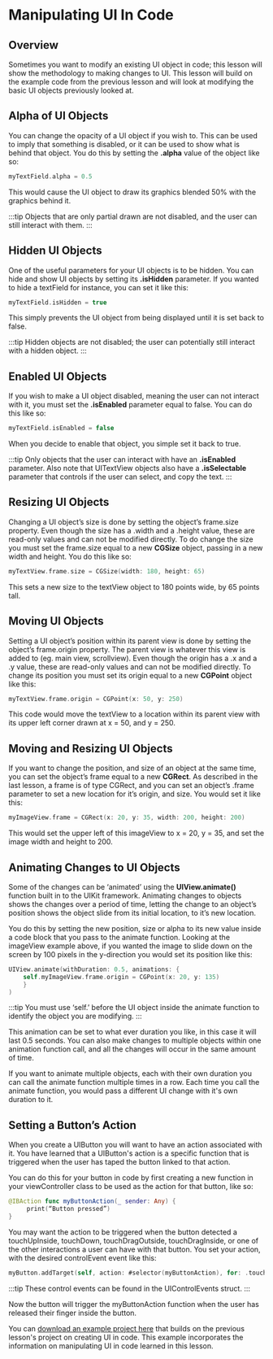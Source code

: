 # Manipulating UI In Code

## Overview

Sometimes you want to modify an existing UI object in code; this lesson will show the methodology to making changes to UI. This lesson will build on the example code from the previous lesson and will look at modifying the basic UI objects previously looked at.

## Alpha of UI Objects

You can change the opacity of a UI object if you wish to. This can be used to imply that something is disabled, or it can be used to show what is behind that object. You do this by setting the **.alpha** value of the object like so:

```swift
myTextField.alpha = 0.5
```

This would cause the UI object to draw its graphics blended 50% with the graphics behind it.

:::tip
Objects that are only partial drawn are not disabled, and the user can still interact with them.
:::

## Hidden UI Objects

One of the useful parameters for your UI objects is to be hidden. You can hide and show UI objects by setting its **.isHidden** parameter. If you wanted to hide a textField for instance, you can set it like this:

```swift
myTextField.isHidden = true
```

This simply prevents the UI object from being displayed until it is set back to false.

:::tip
Hidden objects are not disabled; the user can potentially still interact with a hidden object.
:::

## Enabled UI Objects

If you wish to make a UI object disabled, meaning the user can not interact with it, you must set the **.isEnabled** parameter equal to false. You can do this like so:

```swift
myTextField.isEnabled = false
```

When you decide to enable that object, you simple set it back to true.

:::tip
Only objects that the user can interact with have an **.isEnabled** parameter.  Also note that UITextView objects also have a **.isSelectable** parameter that controls if the user can select, and copy the text.
:::

## Resizing UI Objects

Changing a UI object’s size is done by setting the object’s frame.size property. Even though the size has a .width and a .height value, these are read-only values and can not be modified directly. To do change the size you must set the frame.size equal to a new **CGSize** object, passing in a new width and height. You do this like so:

```swift
myTextView.frame.size = CGSize(width: 180, height: 65)
```

This sets a new size to the textView object to 180 points wide, by 65 points tall.

## Moving UI Objects

Setting a UI object’s position within its parent view is done by setting the object’s frame.origin property. The parent view is whatever this view is added to (eg. main view, scrollview). Even though the origin has a .x and a .y value, these are read-only values and can not be modified directly. To change its position you must set its origin equal to a new **CGPoint** object like this:

```swift
myTextView.frame.origin = CGPoint(x: 50, y: 250)
```

This code would move the textView to a location within its parent view with its upper left corner drawn at x = 50, and y = 250.

## Moving and Resizing UI Objects

If you want to change the position, and size of an object at the same time, you can set the object’s frame equal to a new **CGRect**. As described in the last lesson, a frame is of type CGRect, and you can set an object’s .frame parameter to set a new location for it’s origin, and size. You would set it like this:

```swift
myImageView.frame = CGRect(x: 20, y: 35, width: 200, height: 200)
```

This would set the upper left of this imageView to x = 20, y = 35, and set the image width and height to 200.

## Animating Changes to UI Objects

Some of the changes can be ‘animated’ using the **UIView.animate()** function built in to the UIKit framework. Animating changes to objects shows the changes over a period of time, letting the change to an object’s position shows the object slide from its initial location, to it’s new location.

You do this by setting the new position, size or alpha to its new value inside a code block that you pass to the animate function. Looking at the imageView example above, if you wanted the image to slide down on the screen by 100 pixels in the y-direction you would set its position like this:

```swift
UIView.animate(withDuration: 0.5, animations: {
    self.myImageView.frame.origin = CGPoint(x: 20, y: 135)
    }
)
```

:::tip
You must use ‘self.’ before the UI object inside the animate function to identify the object you are modifying.
:::

This animation can be set to what ever duration you like, in this case it will last 0.5 seconds.  You can also make changes to multiple objects within one animation function call, and all the changes will occur in the same amount of time.

If you want to animate multiple objects, each with their own duration you can call the animate function multiple times in a row.  Each time you call the animate function, you would pass a different UI change with it's own duration to it.

## Setting a Button’s Action

When you create a UIButton you will want to have an action associated with it. You have learned that a UIButton's action is a specific function that is triggered when the user has taped the button linked to that action.

You can do this for your button in code by first creating a new function in your viewController class to be used as the action for that button, like so:

```swift
@IBAction func myButtonAction(_ sender: Any) {
     print(“Button pressed”)
}
```

You may want the action to be triggered when the button detected a touchUpInside, touchDown, touchDragOutside, touchDragInside, or one of the other interactions a user can have with that button. You set your action, with the desired controlEvent event like this:

```swift
myButton.addTarget(self, action: #selector(myButtonAction), for: .touchUpInside)
```

:::tip
These control events can be found in the UIControlEvents struct.
:::

Now the button will trigger the myButtonAction function when the user has released their finger inside the button.

You can  [download an example project here](/F2020/assets/downloads/UIUpdateFromCode.zip) that builds on the previous lesson's project on creating UI in code.  This example incorporates the information on manipulating UI in code learned in this lesson.